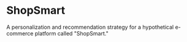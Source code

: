 # ShopSmart
A personalization and recommendation strategy for a hypothetical e-commerce platform called "ShopSmart." 
